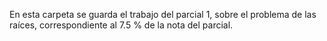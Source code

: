 En esta carpeta se guarda el trabajo del parcial 1, sobre el problema de las raíces, correspondiente al 7.5 % de la nota del parcial.
